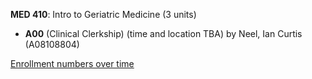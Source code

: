 **MED 410**: Intro to Geriatric Medicine (3 units)

- **A00** (Clinical Clerkship) (time and location TBA) by Neel, Ian Curtis (A08108804)

[Enrollment numbers over time](./MED410.tsv)
